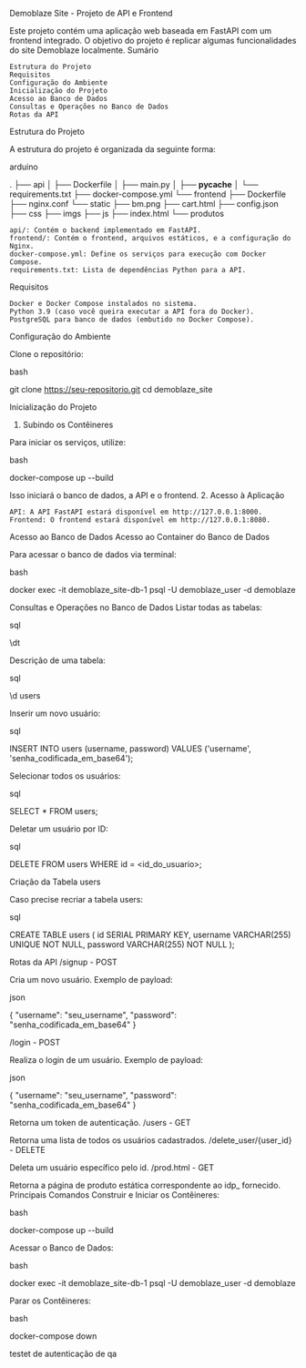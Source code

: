 Demoblaze Site - Projeto de API e Frontend

Este projeto contém uma aplicação web baseada em FastAPI com um frontend integrado. O objetivo do projeto é replicar algumas funcionalidades do site Demoblaze localmente.
Sumário

    Estrutura do Projeto
    Requisitos
    Configuração do Ambiente
    Inicialização do Projeto
    Acesso ao Banco de Dados
    Consultas e Operações no Banco de Dados
    Rotas da API

Estrutura do Projeto

A estrutura do projeto é organizada da seguinte forma:

arduino

.
├── api
│   ├── Dockerfile
│   ├── main.py
│   ├── __pycache__
│   └── requirements.txt
├── docker-compose.yml
└── frontend
    ├── Dockerfile
    ├── nginx.conf
    └── static
        ├── bm.png
        ├── cart.html
        ├── config.json
        ├── css
        ├── imgs
        ├── js
        ├── index.html
        └── produtos

    api/: Contém o backend implementado em FastAPI.
    frontend/: Contém o frontend, arquivos estáticos, e a configuração do Nginx.
    docker-compose.yml: Define os serviços para execução com Docker Compose.
    requirements.txt: Lista de dependências Python para a API.

Requisitos

    Docker e Docker Compose instalados no sistema.
    Python 3.9 (caso você queira executar a API fora do Docker).
    PostgreSQL para banco de dados (embutido no Docker Compose).

Configuração do Ambiente

Clone o repositório:

bash

git clone https://seu-repositorio.git
cd demoblaze_site

Inicialização do Projeto
1. Subindo os Contêineres

Para iniciar os serviços, utilize:

bash

docker-compose up --build

Isso iniciará o banco de dados, a API e o frontend.
2. Acesso à Aplicação

    API: A API FastAPI estará disponível em http://127.0.0.1:8000.
    Frontend: O frontend estará disponível em http://127.0.0.1:8080.

Acesso ao Banco de Dados
Acesso ao Container do Banco de Dados

Para acessar o banco de dados via terminal:

bash

docker exec -it demoblaze_site-db-1 psql -U demoblaze_user -d demoblaze

Consultas e Operações no Banco de Dados
Listar todas as tabelas:

sql

\dt

Descrição de uma tabela:

sql

\d users

Inserir um novo usuário:

sql

INSERT INTO users (username, password) VALUES ('username', 'senha_codificada_em_base64');

Selecionar todos os usuários:

sql

SELECT * FROM users;

Deletar um usuário por ID:

sql

DELETE FROM users WHERE id = <id_do_usuario>;

Criação da Tabela users

Caso precise recriar a tabela users:

sql

CREATE TABLE users (
    id SERIAL PRIMARY KEY,
    username VARCHAR(255) UNIQUE NOT NULL,
    password VARCHAR(255) NOT NULL
);

Rotas da API
/signup - POST

Cria um novo usuário. Exemplo de payload:

json

{
  "username": "seu_username",
  "password": "senha_codificada_em_base64"
}

/login - POST

Realiza o login de um usuário. Exemplo de payload:

json

{
  "username": "seu_username",
  "password": "senha_codificada_em_base64"
}

Retorna um token de autenticação.
/users - GET

Retorna uma lista de todos os usuários cadastrados.
/delete_user/{user_id} - DELETE

Deleta um usuário específico pelo id.
/prod.html - GET

Retorna a página de produto estática correspondente ao idp_ fornecido.
Principais Comandos
Construir e Iniciar os Contêineres:

bash

docker-compose up --build

Acessar o Banco de Dados:

bash

docker exec -it demoblaze_site-db-1 psql -U demoblaze_user -d demoblaze

Parar os Contêineres:

bash

docker-compose down



testet de autenticação de qa